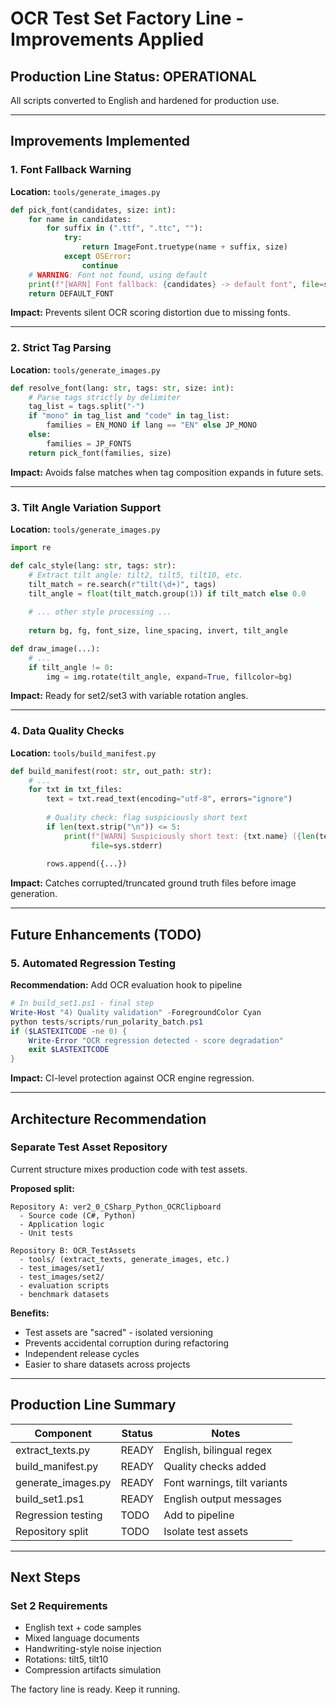 # OCR Test Set Factory Line - Improvements Applied

## Production Line Status: OPERATIONAL

All scripts converted to English and hardened for production use.

---

## Improvements Implemented

### 1. Font Fallback Warning
**Location:** `tools/generate_images.py`

```python
def pick_font(candidates, size: int):
    for name in candidates:
        for suffix in (".ttf", ".ttc", ""):
            try:
                return ImageFont.truetype(name + suffix, size)
            except OSError:
                continue
    # WARNING: Font not found, using default
    print(f"[WARN] Font fallback: {candidates} -> default font", file=sys.stderr)
    return DEFAULT_FONT
```

**Impact:** Prevents silent OCR scoring distortion due to missing fonts.

---

### 2. Strict Tag Parsing
**Location:** `tools/generate_images.py`

```python
def resolve_font(lang: str, tags: str, size: int):
    # Parse tags strictly by delimiter
    tag_list = tags.split("-")
    if "mono" in tag_list and "code" in tag_list:
        families = EN_MONO if lang == "EN" else JP_MONO
    else:
        families = JP_FONTS
    return pick_font(families, size)
```

**Impact:** Avoids false matches when tag composition expands in future sets.

---

### 3. Tilt Angle Variation Support
**Location:** `tools/generate_images.py`

```python
import re

def calc_style(lang: str, tags: str):
    # Extract tilt angle: tilt2, tilt5, tilt10, etc.
    tilt_match = re.search(r"tilt(\d+)", tags)
    tilt_angle = float(tilt_match.group(1)) if tilt_match else 0.0
    
    # ... other style processing ...
    
    return bg, fg, font_size, line_spacing, invert, tilt_angle

def draw_image(...):
    # ...
    if tilt_angle != 0:
        img = img.rotate(tilt_angle, expand=True, fillcolor=bg)
```

**Impact:** Ready for set2/set3 with variable rotation angles.

---

### 4. Data Quality Checks
**Location:** `tools/build_manifest.py`

```python
def build_manifest(root: str, out_path: str):
    # ...
    for txt in txt_files:
        text = txt.read_text(encoding="utf-8", errors="ignore")
        
        # Quality check: flag suspiciously short text
        if len(text.strip("\n")) <= 5:
            print(f"[WARN] Suspiciously short text: {txt.name} ({len(text)} chars)", 
                  file=sys.stderr)
        
        rows.append({...})
```

**Impact:** Catches corrupted/truncated ground truth files before image generation.

---

## Future Enhancements (TODO)

### 5. Automated Regression Testing
**Recommendation:** Add OCR evaluation hook to pipeline

```powershell
# In build_set1.ps1 - final step
Write-Host "4) Quality validation" -ForegroundColor Cyan
python tests/scripts/run_polarity_batch.ps1
if ($LASTEXITCODE -ne 0) {
    Write-Error "OCR regression detected - score degradation"
    exit $LASTEXITCODE
}
```

**Impact:** CI-level protection against OCR engine regression.

---

## Architecture Recommendation

### Separate Test Asset Repository

Current structure mixes production code with test assets.

**Proposed split:**
```
Repository A: ver2_0_CSharp_Python_OCRClipboard
  - Source code (C#, Python)
  - Application logic
  - Unit tests

Repository B: OCR_TestAssets
  - tools/ (extract_texts, generate_images, etc.)
  - test_images/set1/
  - test_images/set2/
  - evaluation scripts
  - benchmark datasets
```

**Benefits:**
- Test assets are "sacred" - isolated versioning
- Prevents accidental corruption during refactoring
- Independent release cycles
- Easier to share datasets across projects

---

## Production Line Summary

| Component            | Status | Notes                          |
| -------------------- | ------ | ------------------------------ |
| extract_texts.py     | READY  | English, bilingual regex       |
| build_manifest.py    | READY  | Quality checks added           |
| generate_images.py   | READY  | Font warnings, tilt variants   |
| build_set1.ps1       | READY  | English output messages        |
| Regression testing   | TODO   | Add to pipeline                |
| Repository split     | TODO   | Isolate test assets            |

---

## Next Steps

### Set 2 Requirements
- English text + code samples
- Mixed language documents
- Handwriting-style noise injection
- Rotations: tilt5, tilt10
- Compression artifacts simulation

The factory line is ready. Keep it running.
